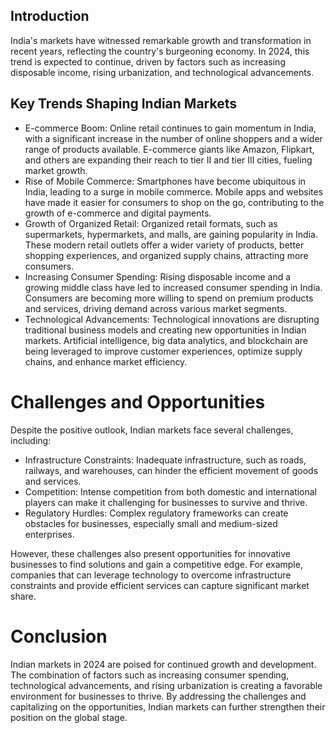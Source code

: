## Introduction

India's markets have witnessed remarkable growth and transformation in recent years, reflecting the country's burgeoning economy. In 2024, this trend is expected to continue, driven by factors such as increasing disposable income, rising urbanization, and technological advancements.

## Key Trends Shaping Indian Markets

- E-commerce Boom: Online retail continues to gain momentum in India, with a significant increase in the number of online shoppers and a wider range of products available. E-commerce giants like Amazon, Flipkart, and others are expanding their reach to tier II and tier III cities, fueling market growth.
- Rise of Mobile Commerce: Smartphones have become ubiquitous in India, leading to a surge in mobile commerce. Mobile apps and websites have made it easier for consumers to shop on the go, contributing to the growth of e-commerce and digital payments.
- Growth of Organized Retail: Organized retail formats, such as supermarkets, hypermarkets, and malls, are gaining popularity in India. These modern retail outlets offer a wider variety of products, better shopping experiences, and organized supply chains, attracting more consumers.
- Increasing Consumer Spending: Rising disposable income and a growing middle class have led to increased consumer spending in India. Consumers are becoming more willing to spend on premium products and services, driving demand across various market segments.
- Technological Advancements: Technological innovations are disrupting traditional business models and creating new opportunities in Indian markets. Artificial intelligence, big data analytics, and blockchain are being leveraged to improve customer experiences, optimize supply chains, and enhance market efficiency.

# Challenges and Opportunities

Despite the positive outlook, Indian markets face several challenges, including:

- Infrastructure Constraints: Inadequate infrastructure, such as roads, railways, and warehouses, can hinder the efficient movement of goods and services.
- Competition: Intense competition from both domestic and international players can make it challenging for businesses to survive and thrive.
- Regulatory Hurdles: Complex regulatory frameworks can create obstacles for businesses, especially small and medium-sized enterprises.

However, these challenges also present opportunities for innovative businesses to find solutions and gain a competitive edge. For example, companies that can leverage technology to overcome infrastructure constraints and provide efficient services can capture significant market share.

# Conclusion

Indian markets in 2024 are poised for continued growth and development. The combination of factors such as increasing consumer spending, technological advancements, and rising urbanization is creating a favorable environment for businesses to thrive. By addressing the challenges and capitalizing on the opportunities, Indian markets can further strengthen their position on the global stage.
